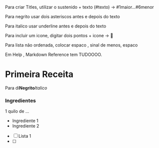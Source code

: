 Para criar Titles, utilizar o sustenido + texto (#texto) -> #1maior...#6menor

Para negrito usar dois asteriscos antes e depois do texto

Para italico usar underline antes e depois do texto

Para incluir um icone, digitar dois pontos + icone -> :chicken:

Para lista não ordenada, colocar espaco , sinal de menos, espaco

Em Help , Markdown Reference tem TUDOOOO.



# Primeira Receita

Para di**Negrito**_Italico_



### Ingredientes

1 quilo de ...

- Ingrediente 1
- Ingrediente 2



- [ ] Lista 1
- [ ] 





